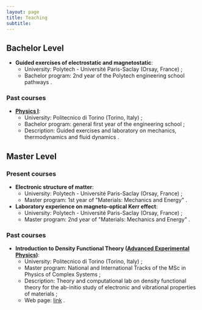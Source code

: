 ```yaml
---
layout: page
title: Teaching
subtitle: 
---
```


##  Bachelor Level
* **Guided exercises of electrostatic and magnetostatic**:
  * University: Polytech - Université Paris-Saclay (Orsay, France) ;
  * Bachelor program: 2nd year of the Polytech engineering school pathways .

### Past courses
* **[Physics I](https://didattica.polito.it/pls/portal30/gap.pkg_guide.viewGap?p_cod_ins=04KXVOD&p_a_acc=2023&p_header=S&p_lang=EN&multi=N)**:
  * University: Politecnico di Torino (Torino, Italy) ;
  * Bachelor program: general first year of the engineering school ;
  * Description: Guided exercises and laboratory on mechanics, thermodynamics and fluid dynamics .

##  Master Level

### Present courses
* **Electronic structure of matter**:
  * University: Polytech - Université Paris-Saclay (Orsay, France) ;
  * Master program: 1st year of "Materials: Mechanics and Energy"  .
* **Laboratory experience on magneto-optical Kerr effect**:
  * University: Polytech - Université Paris-Saclay (Orsay, France) ;
  * Master program: 2nd year of "Materials: Mechanics and Energy"  .

### Past courses
* **Introduction to Density Functional Theory ([Advanced Experimental Physics](https://didattica.polito.it/pls/portal30/gap.pkg_guide.viewGap?p_cod_ins=03NQMPF&p_a_acc=2023&p_header=S&p_lang=&multi=N))**:
  * University: Politecnico di Torino (Torino, Italy) ;
  * Master program: National and International Tracks of the MSc in Physics of Complex Systems ;
  * Description: Theory and computational lab on density functional theory for the ab-initio study of electronic and vibrational properties of materials ;
  * Web page: [link](https://github.com/DromaninCM/AEP_DFT) .
